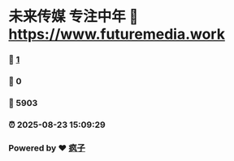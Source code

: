 # 未来传媒 专注中年 :link: https://www.futuremedia.work 
### :page_facing_up: [1](https://www.futuremedia.work/tag.html) 
### :speech_balloon: 0 
### :hibiscus: 5903 
### :alarm_clock: 2025-08-23 15:09:29 
### Powered by :heart: [疯子](https://github.com/granthuang999/Gmeek)

